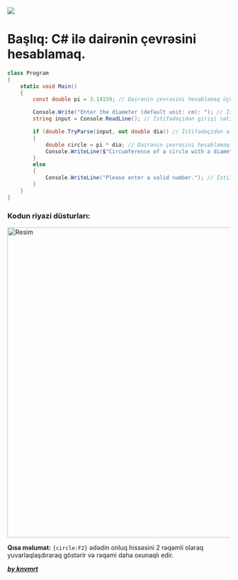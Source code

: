 ![](../Img/circle-1.avif)

# Başlıq: C# ilə dairənin çevrəsini hesablamaq.

```csharp
class Program
{
    static void Main()
    {
        const double pi = 3.14159; // Dairənin çevrəsini hesablamaq üçün sabit pi dəyərini təyin edirik.

        Console.Write("Enter the diameter (default unit: cm): "); // İstifadəçidən diametri almaq üçün bir mesaj göstəririk.
        string input = Console.ReadLine(); // İstifadəçidən girişi sətir kimi alırıq. İstifadəçinin daxil etdiyi dəyər.

        if (double.TryParse(input, out double dia)) // İstifadəçidən alınan dəyəri `double` tipə çevirir. Əməliyyat uğurlu olarsa, `input` dəyəri `cap` dəyişəninə təyin edilir.
        {
            double circle = pi * dia; // Dairənin çevrəsini hesablamaq üçün o, pi-ni diametrə vurur və nəticəni 'circle' dəyişəninə təyin edir.
            Console.WriteLine($"Circumference of a circle with a diameter of {dia} cm: {circle:F2} cm."); // `circle` iki onluq olaraq ekrana yazılır.
        }
        else
        {
            Console.WriteLine("Please enter a valid number."); // İstifadəçi ədəd xaricin də dəyər daxil edərsə xəta mesajı verəcək.
        }
    }
}
```

### Kodun riyazi düsturları: 

<img src="../Img/circle-2.avif" alt="Resim" width="700"/>

**Qısa məlumat:** `{circle:F2}` ədədin onluq hissəsini 2 rəqəmli olaraq yuvarlaqlaşdıraraq göstərir və rəqəmi daha oxunaqlı edir.

[**_by knvmrt_**](https://github.com/knvmrt)